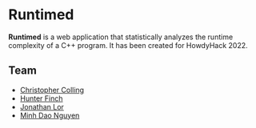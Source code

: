 # Runtimed

**Runtimed** is a web application that statistically analyzes the runtime complexity of a C++ program. It has been created for HowdyHack 2022.

## Team
- [Christopher Colling](https://github.com/horsenuggets)
- [Hunter Finch](https://github.com/hfinchy12)
- [Jonathan Lor](https://github.com/jonathan-lor)
- [Minh Dao Nguyen](https://github.com/Minh-Dao-Nguyen)
